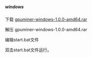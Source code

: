 ##### windows

下载 [gpuminer-windows-1.0.0-amd64.rar](https://github.com/simplechain-org/gpuminer/releases/download/v1.0.0/gpuminer-windows-1.0.0-amd64.rar)

解压 gpuminer-windows-1.0.0-amd64.rar

编辑start.bat文件

双击start.bat文件运行。